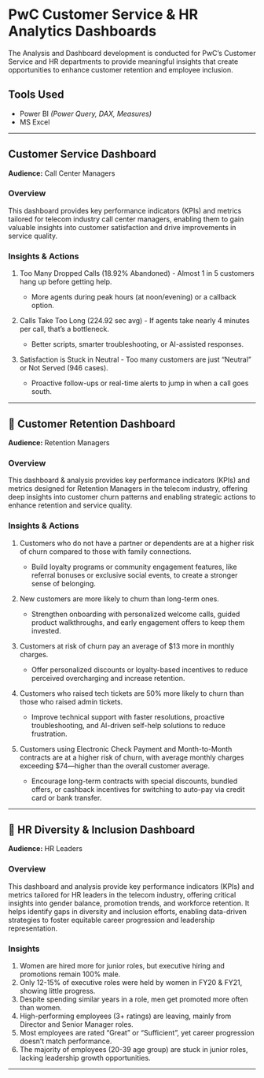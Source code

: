 # PwC Customer Service & HR Analytics Dashboards

The Analysis and Dashboard development is conducted for PwC’s Customer Service and HR departments to provide meaningful insights that create opportunities to enhance customer retention and employee inclusion.

## Tools Used
- Power BI *(Power Query, DAX, Measures)*
- MS Excel

---

## Customer Service Dashboard  
**Audience:** Call Center Managers  

### **Overview**  
This dashboard provides key performance indicators (KPIs) and metrics tailored for telecom industry call center managers, enabling them to gain valuable insights into customer satisfaction and drive improvements in service quality.

### **Insights & Actions**  
1. Too Many Dropped Calls (18.92% Abandoned) - Almost 1 in 5 customers hang up before getting help.  
   - More agents during peak hours (at noon/evening) or a callback option.  

2. Calls Take Too Long (224.92 sec avg) - If agents take nearly 4 minutes per call, that’s a bottleneck.  
   - Better scripts, smarter troubleshooting, or AI-assisted responses.  

3. Satisfaction is Stuck in Neutral - Too many customers are just “Neutral” or Not Served (946 cases).  
   - Proactive follow-ups or real-time alerts to jump in when a call goes south.  

---

## 🔄 Customer Retention Dashboard  
**Audience:** Retention Managers  

### **Overview**  
This dashboard & analysis provides key performance indicators (KPIs) and metrics designed for Retention Managers in the telecom industry, offering deep insights into customer churn patterns and enabling strategic actions to enhance retention and service quality.  

### **Insights & Actions**  
1. Customers who do not have a partner or dependents are at a higher risk of churn compared to those with family connections.  
   - Build loyalty programs or community engagement features, like referral bonuses or exclusive social events, to create a stronger sense of belonging.  

2. New customers are more likely to churn than long-term ones. 
   - Strengthen onboarding with personalized welcome calls, guided product walkthroughs, and early engagement offers to keep them invested.  

3. Customers at risk of churn pay an average of $13 more in monthly charges.  
   - Offer personalized discounts or loyalty-based incentives to reduce perceived overcharging and increase retention.  

4. Customers who raised tech tickets are 50% more likely to churn than those who raised admin tickets.  
   - Improve technical support with faster resolutions, proactive troubleshooting, and AI-driven self-help solutions to reduce frustration.  

5. Customers using Electronic Check Payment and Month-to-Month contracts are at a higher risk of churn, with average monthly charges exceeding $74—higher than the overall customer average.  
   - Encourage long-term contracts with special discounts, bundled offers, or cashback incentives for switching to auto-pay via credit card or bank transfer.  

---

## 🏢 HR Diversity & Inclusion Dashboard  
**Audience:** HR Leaders  

### **Overview**  
This dashboard and analysis provide key performance indicators (KPIs) and metrics tailored for HR leaders in the telecom industry, offering critical insights into gender balance, promotion trends, and workforce retention. It helps identify gaps in diversity and inclusion efforts, enabling data-driven strategies to foster equitable career progression and leadership representation.

### **Insights**  
1. Women are hired more for junior roles, but executive hiring and promotions remain 100% male. 
2. Only 12-15% of executive roles were held by women in FY20 & FY21, showing little progress.  
3. Despite spending similar years in a role, men get promoted more often than women.  
4. High-performing employees (3+ ratings) are leaving, mainly from Director and Senior Manager roles.  
5. Most employees are rated “Great” or “Sufficient”, yet career progression doesn’t match performance.  
6. The majority of employees (20-39 age group) are stuck in junior roles, lacking leadership growth opportunities.

---

